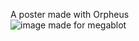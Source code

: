 A poster made with Orpheus   
![image](https://github.com/user-attachments/assets/91e588ca-0b86-416b-8ae9-9ad70d7bf220)
made for megablot
